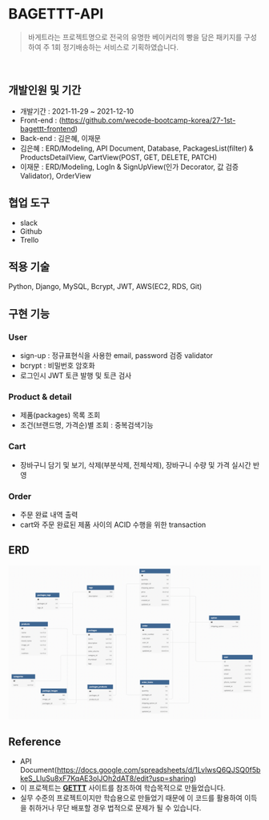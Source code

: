 # BAGETTT-API


> 바게트라는 프로젝트명으로 전국의 유명한 베이커리의 빵을 담은 패키지를 구성하여 주 1회 정기배송하는 서비스로 기획하였습니다.

</br>

## 개발인원 및 기간
- 개발기간 : 2021-11-29 ~ 2021-12-10
- Front-end : (https://github.com/wecode-bootcamp-korea/27-1st-bagettt-frontend)
- Back-end : 김은혜, 이재문 <br>
- 김은혜 : ERD/Modeling, API Document, Database, PackagesList(filter) & ProductsDetailView, CartView(POST, GET, DELETE, PATCH)
- 이재문 : ERD/Modeling, LogIn & SignUpView(인가 Decorator, 값 검증 Validator), OrderView

## 협업 도구
- slack
- Github
- Trello

## 적용 기술
Python, Django, MySQL, Bcrypt, JWT, AWS(EC2, RDS, Git)

## 구현 기능

### User
- sign-up : 정규표현식을 사용한 email, password 검증 validator
- bcrypt : 비밀번호 암호화
- 로그인시 JWT 토큰 발행 및 토큰 검사

### Product & detail 
- 제품(packages) 목록 조회
- 조건(브랜드명, 가격순)별 조회 : 중복검색기능

### Cart
- 장바구니 담기 및 보기, 삭제(부분삭제, 전체삭제), 장바구니 수량 및 가격 실시간 반영

### Order
- 주문 완료 내역 출력
- cart와 주문 완료된 제품 사이의 ACID 수행을 위한 transaction 

## ERD
<img width="1018" alt="스크린샷 2021-12-12 오후 1.44.50.png" src="./src/database.png">

## Reference
- API Document(https://docs.google.com/spreadsheets/d/1LvlwsQ6QJSQ0f5bkeS_LluSu8xF7KqAE3olJOh2dAT8/edit?usp=sharing)
- 이 프로젝트는 [**GETTT**](https://www.gettt.com/) 사이트를 참조하여 학습목적으로 만들었습니다.
- 실무 수준의 프로젝트이지만 학습용으로 만들었기 때문에 이 코드를 활용하여 이득을 취하거나 무단 배포할 경우 법적으로 문제가 될 수 있습니다.
